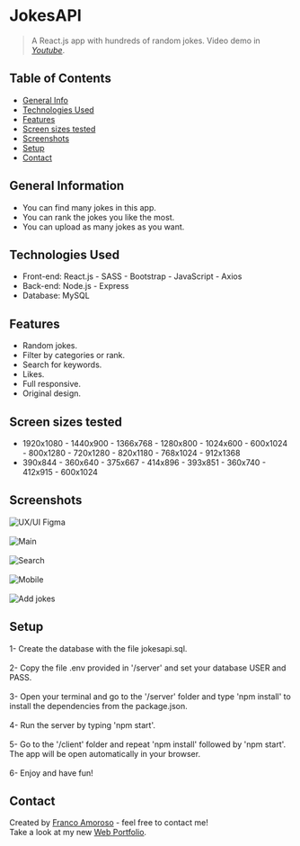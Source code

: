 # JokesAPI
> A React.js app with hundreds of random jokes. 
> Video demo in [_Youtube_](https://youtu.be/ROJoLYIi0ZA).

## Table of Contents
* [General Info](#general-information)
* [Technologies Used](#technologies-used)
* [Features](#features)
* [Screen sizes tested](#screen-sizes-tested)
* [Screenshots](#screenshots)
* [Setup](#setup)
* [Contact](#contact)


## General Information
- You can find many jokes in this app. 
- You can rank the jokes you like the most.
- You can upload as many jokes as you want.


## Technologies Used
- Front-end: React.js - SASS - Bootstrap - JavaScript - Axios
- Back-end: Node.js - Express 
- Database: MySQL


## Features
- Random jokes.
- Filter by categories or rank.
- Search for keywords.
- Likes.
- Full responsive.
- Original design.


## Screen sizes tested
- 1920x1080 - 1440x900 - 1366x768 - 1280x800 - 1024x600 - 600x1024 - 800x1280 - 720x1280 - 820x1180 - 768x1024 - 912x1368
- 390x844 - 360x640 - 375x667 - 414x896 - 393x851 - 360x740 - 412x915 - 600x1024


## Screenshots
![UX/UI Figma](screenshots/figma.png)
<br/>
<br/>
![Main](screenshots/main.png)
<br/>
<br/>
![Search](screenshots/search.png)
<br/>
<br/>
![Mobile](screenshots/mobile.png)
<br/>
<br/>
![Add jokes](screenshots/add.png)


## Setup
1- Create the database with the file jokesapi.sql.
<br/>
<br/>
2- Copy the file .env provided in '/server' and set your database USER and PASS. 
<br/>
<br/>
3- Open your terminal and go to the '/server' folder and type 'npm install' to install the dependencies from the package.json. 
<br/>
<br/>
4- Run the server by typing 'npm start'.
<br/>
<br/>
5- Go to the '/client' folder and repeat 'npm install' followed by 'npm start'. The app will be open automatically in your browser.
<br/>
<br/>
6- Enjoy and have fun!


## Contact
Created by [Franco Amoroso](https://www.linkedin.com/in/francoamoroso/) - feel free to contact me!
<br/>
Take a look at my new [Web Portfolio](https://www.franamoroso.com/). 
